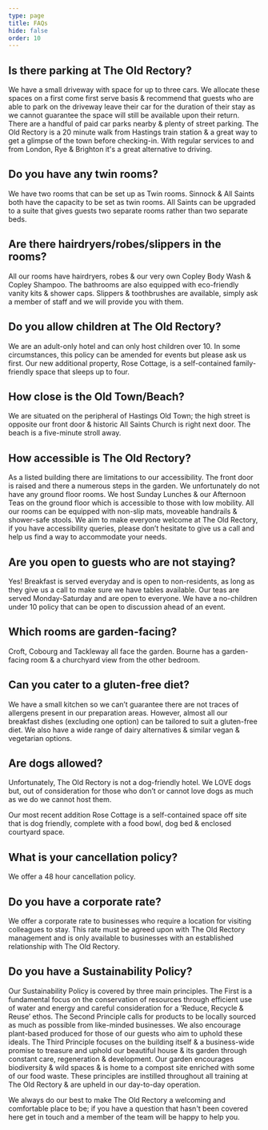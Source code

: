 ```yaml
---
type: page
title: FAQs
hide: false
order: 10
---
```

## Is there parking at The Old Rectory?

We have a small driveway with space for up to three cars. We allocate these spaces on a first come first serve basis & recommend that guests who are able to park on the driveway leave their car for the duration of their stay as we cannot guarantee the space will still be available upon their return. There are a handful of paid car parks nearby & plenty of street parking. The Old Rectory is a 20 minute walk from Hastings train station & a great way to get a glimpse of the town before checking-in. With regular services to and from London, Rye & Brighton it's a great alternative to driving. 

## Do you have any twin rooms?

We have two rooms that can be set up as Twin rooms. Sinnock & All Saints both have the capacity to be set as twin rooms. All Saints can be upgraded to a suite that gives guests two separate rooms rather than two separate beds.

## Are there hairdryers/robes/slippers in the rooms?

All our rooms have hairdryers, robes & our very own Copley Body Wash & Copley Shampoo. The bathrooms are also equipped with eco-friendly vanity kits & shower caps. Slippers & toothbrushes are available, simply ask a member of staff and we will provide you with them.

## Do you allow children at The Old Rectory?

We are an adult-only hotel and can only host children over 10. In some circumstances, this policy can be amended for events but please ask us first. Our new additional property, Rose Cottage, is a self-contained family-friendly space that sleeps up to four. 

##  How close is the Old Town/Beach?

We are situated on the peripheral of Hastings Old Town; the high street is opposite our front door & historic All Saints Church is right next door. The beach is a five-minute stroll away.

##  How accessible is The Old Rectory?

As a listed building there are limitations to our accessibility. The front door is raised and there a numerous steps in the garden. We unfortunately do not have any ground floor rooms. We host Sunday Lunches & our Afternoon Teas on the ground floor which is accessible to those with low mobility. All our rooms can be equipped with non-slip mats, moveable handrails & shower-safe stools. We aim to make everyone welcome at The Old Rectory, if you have accessibility queries, please don’t hesitate to give us a call and help us find a way to accommodate your needs.

## Are you open to guests who are not staying?

Yes! Breakfast is served everyday and is open to non-residents, as long as they give us a call to make sure we have tables available. Our teas are served Monday-Saturday and are open to everyone. We have a no-children under 10 policy that can be open to discussion ahead of an event.

## Which rooms are garden-facing?

Croft, Cobourg and Tackleway all face the garden. Bourne has a garden-facing room & a churchyard view from the other bedroom.

## Can you cater to a gluten-free diet?

We have a small kitchen so we can’t guarantee there are not traces of allergens present in our preparation areas. However, almost all our breakfast dishes (excluding one option) can be tailored to suit a gluten-free diet. We also have a wide range of dairy alternatives & similar vegan & vegetarian options.

## Are dogs allowed?

Unfortunately, The Old Rectory is not a dog-friendly hotel. We LOVE dogs but, out of consideration for those who don’t or cannot love dogs as much as we do we cannot host them.

Our most recent addition Rose Cottage is a self-contained space off site that is dog friendly, complete with a food bowl, dog bed & enclosed courtyard space. 

## What is your cancellation policy?

We offer a 48 hour cancellation policy.

## Do you have a corporate rate?

We offer a corporate rate to businesses who require a location for visiting colleagues to stay. This rate must be agreed upon with The Old Rectory management and is only available to businesses with an established relationship with The Old Rectory.

## Do you have a Sustainability Policy?

Our Sustainability Policy is covered by three main principles. The First is a fundamental focus on the conservation of resources through efficient use of water and energy and careful consideration for a ‘Reduce, Recycle & Reuse’ ethos. The Second Principle calls for products to be locally sourced as much as possible from like-minded businesses. We also encourage plant-based produced for those of our guests who aim to uphold these ideals. The Third Principle focuses on the building itself & a business-wide promise to treasure and uphold our beautiful house & its garden through constant care, regeneration & development. Our garden encourages biodiversity & wild spaces & is home to a compost site enriched with some of our food waste. These principles are instilled throughout all training at The Old Rectory & are upheld in our day-to-day operation.

We always do our best to make The Old Rectory a welcoming and comfortable place to be; if you have a question that hasn't been covered here get in touch and a member of the team will be happy to help you.
